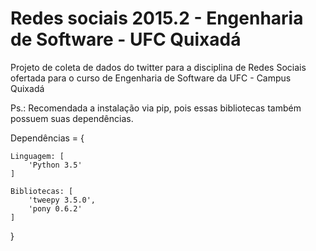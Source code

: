 # Redes sociais 2015.2 - Engenharia de Software - UFC Quixadá
Projeto de coleta de dados do twitter para a disciplina de Redes Sociais ofertada para o curso de Engenharia de Software da UFC - Campus Quixadá

Ps.: Recomendada a instalação via pip, pois essas bibliotecas também possuem suas dependências.

Dependências = {

	Linguagem: [
		'Python 3.5'
	]
	
	Bibliotecas: [
		'tweepy 3.5.0',
		'pony 0.6.2'
	]
}
